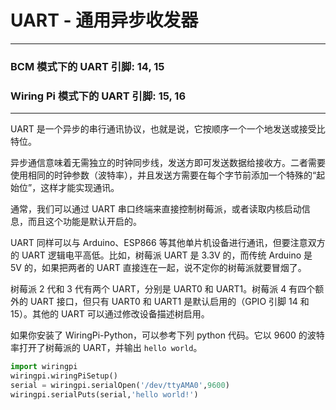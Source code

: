 <!--
---
name: UART
class: interface
type: pinout
description: Raspberry Pi UART pins
url: http://elinux.org/RPi_Serial_Connection
pincount: 18
pin:
  '8':
    name: TXD / Transmit
    direction: output
    active: high
  '10':
    name: RXD / Receive
    direction: input
    active: high
  '36':
    name: CTS / Clear to Send
    direction: both
    active: high
  '11':
    name: RTS / Request to Send
    direction: both
    active: high
  '27':
    name: TXD / Transmit
    direction: output
    active: high
  '28':
    name: RXD / Receive
    direction: input
    active: high
  '3':
    name: CTS / Clear to Send
    direction: both
    active: high
  '5':
    name: RTS / Request to Send
    direction: both
    active: high
  '7':
    name: TXD / Transmit
    direction: output
    active: high
  '29':
    name: RXD / Receive
    direction: input
    active: high
  '31':
    name: CTS / Clear to Send
    direction: both
    active: high
  '26':
    name: RTS / Request to Send
    direction: both
    active: high
  '24':
    name: TXD / Transmit
    direction: output
    active: high
  '21':
    name: RXD / Receive
    direction: input
    active: high
  '19':
    name: CTS / Clear to Send
    direction: both
    active: high
  '23':
    name: RTS / Request to Send
    direction: both
    active: high
  '32':
    name: TXD / Transmit
    direction: output
    active: high
  '33':
    name: RXD / Receive
    direction: input
    active: high
-->
# UART - 通用异步收发器
---
### BCM 模式下的 UART 引脚: 14, 15
### Wiring Pi 模式下的 UART 引脚: 15, 16
---

UART 是一个异步的串行通讯协议，也就是说，它按顺序一个一个地发送或接受比特位。

异步通信意味着无需独立的时钟同步线，发送方即可发送数据给接收方。二者需要使用相同的时钟参数（波特率），并且发送方需要在每个字节前添加一个特殊的“起始位”，这样才能实现通讯。

通常，我们可以通过 UART 串口终端来直接控制树莓派，或者读取内核启动信息，而且这个功能是默认开启的。

UART 同样可以与 Arduino、ESP866 等其他单片机设备进行通讯，但要注意双方的 UART 逻辑电平高低。比如，树莓派 UART 是 3.3V 的，而传统 Arduino 是 5V 的，如果把两者的 UART 直接连在一起，说不定你的树莓派就要冒烟了。

树莓派 2 代和 3 代有两个 UART，分别是 UART0 和 UART1。树莓派 4 有四个额外的 UART 接口，但只有 UART0 和 UART1 是默认启用的（GPIO 引脚 14 和 15）。其他的 UART 可以通过修改设备描述树启用。

如果你安装了 WiringPi-Python，可以参考下列 python 代码。它以 9600 的波特率打开了树莓派的 UART，并输出 `hello world`。

```python
import wiringpi
wiringpi.wiringPiSetup()
serial = wiringpi.serialOpen('/dev/ttyAMA0',9600)
wiringpi.serialPuts(serial,'hello world!')
```
